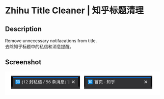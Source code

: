 # Zhihu Title Cleaner | 知乎标题清理
## Description
Remove unnecessary notifacations from title.  
去除知乎标题中的私信和消息提醒。  
## Screenshot
![Before and After](before-after.png)